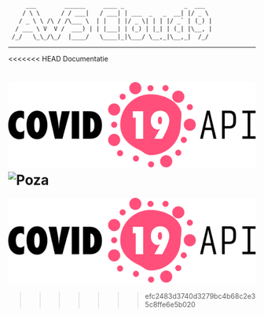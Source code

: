          ___        ______     ____ _                 _  ___  
        / \ \      / / ___|   / ___| | ___  _   _  __| |/ _ \ 
       / _ \ \ /\ / /\___ \  | |   | |/ _ \| | | |/ _` | (_) |
      / ___ \ V  V /  ___) | | |___| | (_) | |_| | (_| |\__, |
     /_/   \_\_/\_/  |____/   \____|_|\___/ \__,_|\__,_|  /_/ 
 ----------------------------------------------------------------- 


<<<<<<< HEAD
Documentatie

![](logo-color-sm.png)
![Poza](home/ubuntu/images/test2.jpg)
=======
![](test2.jpg)
>>>>>>> efc2483d3740d3279bc4b68c2e35c8ffe6e5b020
